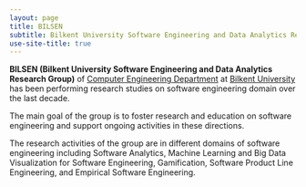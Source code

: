 ```yaml
---
layout: page
title: BILSEN
subtitle: Bilkent University Software Engineering and Data Analytics Research Group
use-site-title: true
---
```



**BILSEN (Bilkent University Software Engineering and Data Analytics Research Group)** of [Computer Engineering Department](https://w3.cs.bilkent.edu.tr/en/) at [Bilkent University](https://w3.bilkent.edu.tr/bilkent/) has been performing research studies on software engineering domain over the last decade.

The main goal of the group is to foster research and education on software engineering and support ongoing activities in these directions.

The research activities of the group are in different domains of software engineering including Software Analytics, Machine Learning and Big Data Visualization for Software Engineering,
Gamification, Software Product Line Engineering, and Empirical Software Engineering.
